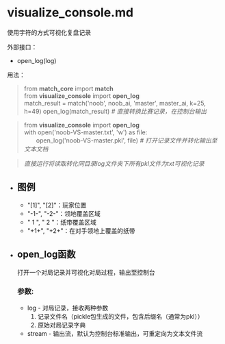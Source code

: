 # visualize_console.md

使用字符的方式可视化复盘记录

外部接口：
- open_log(log)

用法：
> from __match_core__ import __match__  
> from __visualize_console__ import __open_log__  
> match_result = match('noob', noob_ai, 'master', master_ai, k=25, h=49)
> open_log(match_result) _# 直接转换比赛记录，在控制台输出_

> from __visualize_console__ import __open_log__  
> with open('noob-VS-master.txt', 'w') as file:  
> &emsp;&emsp;open_log('noob-VS-master.pkl', file) _# 打开记录文件并转化输出至文本文档_

> _直接运行将读取转化同目录log文件夹下所有pkl文件为txt可视化记录_

- ## 图例

    - "[1]", "[2]"：玩家位置
    - "-1-", "-2-"：领地覆盖区域
    - " 1 ", " 2 "：纸带覆盖区域
    - "+1+", "+2+"：在对手领地上覆盖的纸带

- ## open_log函数

    打开一个对局记录并可视化对局过程，输出至控制台

    ### 参数:
    - log - 对局记录，接收两种参数
        1. 记录文件名（pickle包生成的文件，包含后缀名（通常为pkl））
        2. 原始对局记录字典
    - stream - 输出流，默认为控制台标准输出，可重定向为文本文件流